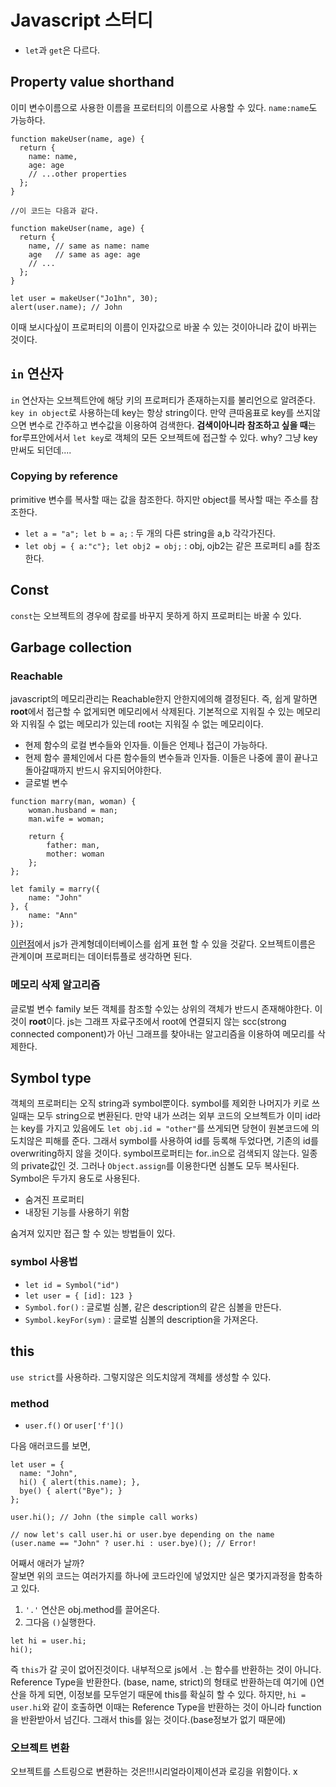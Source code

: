 # Javascript 스터디

 - `let`과 `get`은 다르다.

## Property value shorthand

이미 변수이름으로 사용한 이름을 프로터티의 이름으로 사용할 수 있다. `name:name`도 가능하다. 

~~~
function makeUser(name, age) {
  return {
    name: name, 
    age: age
    // ...other properties
  };
}

//이 코드는 다음과 같다.

function makeUser(name, age) {
  return {
    name, // same as name: name
    age   // same as age: age
    // ...
  };
}

let user = makeUser("Jo1hn", 30);
alert(user.name); // John
~~~

이때 보시다싶이 프로퍼티의 이름이 인자값으로 바꿀 수 있는 것이아니라 값이 바뀌는 것이다. 

## `in` 연산자

`in` 연산자는 오브젝트안에 해당 키의 프로퍼티가 존재하는지를 불리언으로 알려준다. `key in object`로 사용하는데 key는 항상 string이다. 만약 큰따옴표로 key를 쓰지않으면 변수로 간주하고 변수값을 이용하여 검색한다. **검색이아니라 참조하고 싶을 때**는 for루프안에서서 `let key`로 객체의 모든 오브젝트에 접근할 수 있다. why? 그냥 key만써도 되던데....

### Copying by reference 

primitive 변수를 복사할 때는 값을 참조한다. 하지만 object를 복사할 때는 주소를 참조한다. 

 - `let a = "a"; let b = a;` : 두 개의 다른 string을 a,b 각각가진다. 
 - `let obj = { a:"c"}; let obj2 = obj;` : obj, ojb2는 같은 프로퍼티 a를 참조한다.
 

## Const 

`const`는 오브젝트의 경우에 참로를 바꾸지 못하게 하지 프로퍼티는 바꿀 수 있다. 

## Garbage collection

### Reachable
javascript의 메모리관리는 Reachable한지 안한지에의해 결정된다. 즉, 쉽게 말하면 **root**에서 접근할 수 없게되면 메모리에서 삭제된다. 
기본적으로 지워질 수 있는 메모리와 지워질 수 없는 메모리가 있는데 root는 지워질 수 없는 메모리이다.

 - 현제 함수의 로컬 변수들와 인자들. 이들은 언제나 접근이 가능하다.
 - 현제 함수 콜체인에서 다른 함수들의 변수들과 인자들. 이들은 나중에 콜이 끝나고 돌아갈때까지 반드시 유지되어야한다.
 - 글로벌 변수

~~~
function marry(man, woman) {
    woman.husband = man;
    man.wife = woman;

    return {
        father: man,
        mother: woman
    };
};

let family = marry({
    name: "John"
}, {
    name: "Ann"
});
~~~

[이런점](http://javascript.info/garbage-collection)에서 js가 관계형데이터베이스를 쉽게 표현 할 수 있을 것같다. 오브젝트이름은 관계이며 프로퍼티는 데이터튜플로 생각하면 된다.

### 메모리 삭제 알고리즘

글로벌 변수 family 보든 객체를 참조할 수있는 상위의 객체가 반드시 존재해야한다. 이것이 **root**이다. js는 그래프 자료구조에서 root에 연결되지 않는 scc(strong connected component)가 아닌 그래프를 찾아내는 알고리즘을 이용하여 메모리를 삭제한다.


## Symbol type
객체의 프로퍼티는 오직 string과  symbol뿐이다. symbol를 제외한 나머지가 키로 쓰일때는 모두 string으로 변환된다.
만약 내가 쓰려는 외부 코드의 오브첵트가 이미 id라는 key를 가지고 있음에도 `let obj.id = "other"`를 쓰게되면 당현이 원본코드에 의도치않은 피해를 준다. 그래서 symbol를 사용하여 id를 등록해 두었다면, 기존의 id를 overwriting하지 않을 것이다. symbol프로퍼티는 for..in으로 검색되지 않는다. 일종의 private값인 것. 그러나 `Object.assign`를 이용한다면 심볼도 모두 복사된다.  
Symbol은 두가지 용도로 사용된다.

 - 숨겨진 프로퍼티 
 - 내장된 기능를 사용하기 위함 

숨겨져 있지만 접근 할 수 있는 방법들이 있다. 

### symbol 사용법

 - `let id = Symbol("id")` 
 - `let user = { [id]: 123 }`
 - `Symbol.for()` : 글로벌 심볼, 같은 description의 같은 심볼을 만든다.
 - `Symbol.keyFor(sym)` : 글로벌 심볼의 description을 가져온다.
 
 
## this
 
`use strict`를 사용하라. 그렇지않은 의도치않게 객체를 생성할 수 있다.

### method 

 - `user.f()` or `user['f']()`

다음 애러코드를 보면,
~~~
let user = {
  name: "John",
  hi() { alert(this.name); },
  bye() { alert("Bye"); }
};

user.hi(); // John (the simple call works)

// now let's call user.hi or user.bye depending on the name
(user.name == "John" ? user.hi : user.bye)(); // Error!
~~~

어째서 애러가 날까?  
잘보면 위의 코드는 여러가지를 하나에 코드라인에 넣었지만 실은 몇가지과정을 함축하고 있다. 

 1. `'.'` 연산은  obj.method를 끌어온다.
 2. 그다음 `()`실행한다. 

~~~
let hi = user.hi;
hi();
~~~

즉 `this`가 갈 곳이 없어진것이다. 내부적으로 js에서 `.`는 함수를 반환하는 것이 아니다. Reference Type을 반환한다. (base, name, strict)의 형태로 반환하는데 여기에 ()연산을 하게 되면, 이정보를 모두얻기 때문에 this를 확실히 할 수 있다.
하지만, `hi = user.hi`와 같이 호출하면 이때는 Reference Type을 반환하는 것이 아니라 function을 반환받아서 넘긴다. 그래서 this를 잃는 것이다.(base정보가 없기 때문에) 


### 오브젝트 변환

오브젝트를 스트링으로 변환하는 것은!!!시리얼라이제이션과 로깅을 위함이다.
x
